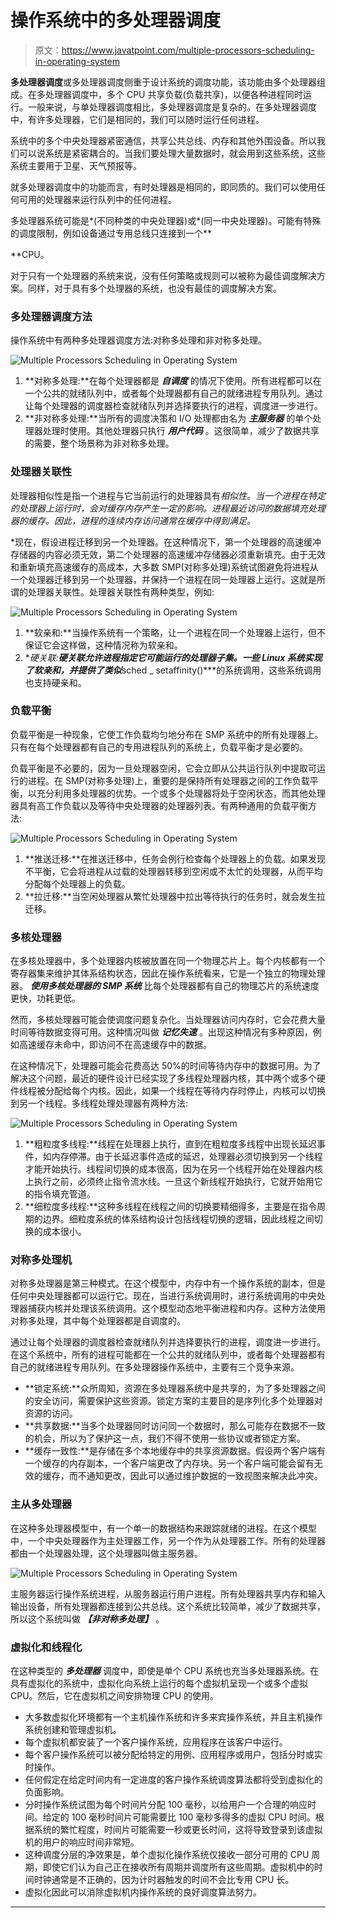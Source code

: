 # 操作系统中的多处理器调度

> 原文：<https://www.javatpoint.com/multiple-processors-scheduling-in-operating-system>

**多处理器调度**或多处理器调度侧重于设计系统的调度功能，该功能由多个处理器组成。在多处理器调度中，多个 CPU 共享负载(负载共享)，以便各种进程同时运行。一般来说，与单处理器调度相比，多处理器调度是复杂的。在多处理器调度中，有许多处理器，它们是相同的，我们可以随时运行任何进程。

系统中的多个中央处理器紧密通信，共享公共总线、内存和其他外围设备。所以我们可以说系统是紧密耦合的。当我们要处理大量数据时，就会用到这些系统，这些系统主要用于卫星、天气预报等。

就多处理器调度中的功能而言，有时处理器是相同的，即同质的。我们可以使用任何可用的处理器来运行队列中的任何进程。

多处理器系统可能是*(不同种类的中央处理器)或*(同一中央处理器)。可能有特殊的调度限制，例如设备通过专用总线只连接到一个**

 **CPU。

对于只有一个处理器的系统来说，没有任何策略或规则可以被称为最佳调度解决方案。同样，对于具有多个处理器的系统，也没有最佳的调度解决方案。

### 多处理器调度方法

操作系统中有两种多处理器调度方法:对称多处理和非对称多处理。

![Multiple Processors Scheduling in Operating System](img/2ab7cfb92d316059953e3a6ef09aded9.png)

1.  **对称多处理:**在每个处理器都是 ***自调度*** 的情况下使用。所有进程都可以在一个公共的就绪队列中，或者每个处理器都有自己的就绪进程专用队列。通过让每个处理器的调度器检查就绪队列并选择要执行的进程，调度进一步进行。
2.  **非对称多处理:**当所有的调度决策和 I/O 处理都由名为 ***主服务器*** 的单个处理器处理时使用。其他处理器只执行 ***用户代码*** 。这很简单，减少了数据共享的需要，整个场景称为非对称多处理。

### 处理器关联性

处理器相似性是指一个进程与它当前运行的处理器具有*相似性。当一个进程在特定的处理器上运行时，会对缓存内存产生一定的影响。进程最近访问的数据填充处理器的缓存。因此，进程的连续内存访问通常在缓存中得到满足。*

 *现在，假设进程迁移到另一个处理器。在这种情况下，第一个处理器的高速缓冲存储器的内容必须无效，第二个处理器的高速缓冲存储器必须重新填充。由于无效和重新填充高速缓存的高成本，大多数 SMP(对称多处理)系统试图避免将进程从一个处理器迁移到另一个处理器，并保持一个进程在同一处理器上运行。这就是所谓的处理器关联性。处理器关联性有两种类型，例如:

![Multiple Processors Scheduling in Operating System](img/afad958c13719b5e10727762f60b4240.png)

1.  **软亲和:**当操作系统有一个策略，让一个进程在同一个处理器上运行，但不保证它会这样做，这种情况称为软亲和。
2.  **硬关联:**硬关联允许进程指定它可能运行的处理器子集。一些 Linux 系统实现了软亲和，并提供了类似***sched _ setaffinity()***的系统调用，这些系统调用也支持硬亲和。

### 负载平衡

负载平衡是一种现象，它使工作负载均匀地分布在 SMP 系统中的所有处理器上。只有在每个处理器都有自己的专用进程队列的系统上，负载平衡才是必要的。

负载平衡是不必要的，因为一旦处理器空闲，它会立即从公共运行队列中提取可运行的进程。在 SMP(对称多处理)上，重要的是保持所有处理器之间的工作负载平衡，以充分利用多处理器的优势。一个或多个处理器将处于空闲状态，而其他处理器具有高工作负载以及等待中央处理器的处理器列表。有两种通用的负载平衡方法:

![Multiple Processors Scheduling in Operating System](img/7edcba9b342b3f46812b75e8e1057323.png)

1.  **推送迁移:**在推送迁移中，任务会例行检查每个处理器上的负载。如果发现不平衡，它会将进程从过载的处理器转移到空闲或不太忙的处理器，从而平均分配每个处理器上的负载。
2.  **拉迁移:**当空闲处理器从繁忙处理器中拉出等待执行的任务时，就会发生拉迁移。

### 多核处理器

在多核处理器中，多个处理器内核被放置在同一个物理芯片上。每个内核都有一个寄存器集来维护其体系结构状态，因此在操作系统看来，它是一个独立的物理处理器。 ***使用多核处理器的 SMP 系统*** 比每个处理器都有自己的物理芯片的系统速度更快，功耗更低。

然而，多核处理器可能会使调度问题复杂化。当处理器访问内存时，它会花费大量时间等待数据变得可用。这种情况叫做 ***记忆失速*** 。出现这种情况有多种原因，例如高速缓存未命中，即访问不在高速缓存中的数据。

在这种情况下，处理器可能会花费高达 50%的时间等待内存中的数据可用。为了解决这个问题，最近的硬件设计已经实现了多线程处理器内核，其中两个或多个硬件线程被分配给每个内核。因此，如果一个线程在等待内存时停止，内核可以切换到另一个线程。多线程处理处理器有两种方法:

![Multiple Processors Scheduling in Operating System](img/9c90393f100ec004e94a8b458992cb50.png)

1.  **粗粒度多线程:**线程在处理器上执行，直到在粗粒度多线程中出现长延迟事件，如内存停滞。由于长延迟事件造成的延迟，处理器必须切换到另一个线程才能开始执行。线程间切换的成本很高，因为在另一个线程开始在处理器内核上执行之前，必须终止指令流水线。一旦这个新线程开始执行，它就开始用它的指令填充管道。
2.  **细粒度多线程:**这种多线程在线程之间的切换要精细得多，主要是在指令周期的边界。细粒度系统的体系结构设计包括线程切换的逻辑，因此线程之间切换的成本很小。

### 对称多处理机

对称多处理器是第三种模式。在这个模型中，内存中有一个操作系统的副本，但是任何中央处理器都可以运行它。现在，当进行系统调用时，进行系统调用的中央处理器捕获内核并处理该系统调用。这个模型动态地平衡进程和内存。这种方法使用对称多处理，其中每个处理器都是自调度的。

通过让每个处理器的调度器检查就绪队列并选择要执行的进程，调度进一步进行。在这个系统中，所有的进程可能都在一个公共的就绪队列中，或者每个处理器都有自己的就绪进程专用队列。在多处理器操作系统中，主要有三个竞争来源。

*   **锁定系统:**众所周知，资源在多处理器系统中是共享的，为了多处理器之间的安全访问，需要保护这些资源。锁定方案的主要目的是序列化多个处理器对资源的访问。
*   **共享数据:**当多个处理器同时访问同一个数据时，那么可能存在数据不一致的机会，所以为了保护这一点，我们不得不使用一些协议或者锁定方案。
*   **缓存一致性:**是存储在多个本地缓存中的共享资源数据。假设两个客户端有一个缓存的内存副本，一个客户端更改了内存块。另一个客户端可能会留有无效的缓存，而不通知更改，因此可以通过维护数据的一致视图来解决此冲突。

### 主从多处理器

在这种多处理器模型中，有一个单一的数据结构来跟踪就绪的进程。在这个模型中，一个中央处理器作为主处理器工作，另一个作为从处理器工作。所有的处理器都由一个处理器处理，这个处理器叫做主服务器。

![Multiple Processors Scheduling in Operating System](img/d821502a0270f0ade3e06114a8d5b4bb.png)

主服务器运行操作系统进程，从服务器运行用户进程。所有处理器共享内存和输入输出设备，所有处理器都连接到公共总线。这个系统比较简单，减少了数据共享，所以这个系统叫做 ***【非对称多处理】*** 。

### 虚拟化和线程化

在这种类型的 ***多处理器*** 调度中，即使是单个 CPU 系统也充当多处理器系统。在具有虚拟化的系统中，虚拟化向系统上运行的每个虚拟机呈现一个或多个虚拟 CPU。然后，它在虚拟机之间安排物理 CPU 的使用。

*   大多数虚拟化环境都有一个主机操作系统和许多来宾操作系统，并且主机操作系统创建和管理虚拟机。
*   每个虚拟机都安装了一个客户操作系统，应用程序在该客户中运行。
*   每个客户操作系统可以被分配给特定的用例、应用程序或用户，包括分时或实时操作。
*   任何假定在给定时间内有一定进度的客户操作系统调度算法都将受到虚拟化的负面影响。
*   分时操作系统试图为每个时间片分配 100 毫秒，以给用户一个合理的响应时间。给定的 100 毫秒时间片可能需要比 100 毫秒多得多的虚拟 CPU 时间。根据系统的繁忙程度，时间片可能需要一秒或更长时间，这将导致登录到该虚拟机的用户的响应时间非常短。
*   这种调度分层的净效果是，单个虚拟化操作系统仅接收一部分可用的 CPU 周期，即使它们认为自己正在接收所有周期并调度所有这些周期。虚拟机中的时间时钟通常是不正确的，因为计时器触发的时间不会比专用 CPU 长。
*   虚拟化因此可以消除虚拟机内操作系统的良好调度算法努力。

* * ****